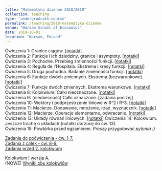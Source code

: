 ```yaml
---
title: "Matematyka dzienne 2018/2019"
collection: teaching
type: "undergraduate course"
permalink: /teaching/2018-matematyka-dzienne
venue: "Warsaw School of Economics"
date: 2018-10-01
location: "Warsaw, Poland"
---
```

Ćwiczenia 1: Granice ciągów. [[notatki]](https://jfranaszek.github.io/mat-dz/dzmat-cw1.html)  
Ćwiczenia 2: Funkcje i ich dziedziny, granice i asymptoty. [[notatki]](https://jfranaszek.github.io/mat-dz/dzmat-cw2.html)  
Ćwiczenia 3: Pochodne. Przebieg zmienności funkcji. [[notatki]](https://jfranaszek.github.io/mat-dz/dzmat-cw3.html)  
Ćwiczenia 4: Reguła de l'Hospitala. Ekstrema i kresy funkcji. [[notatki]](https://jfranaszek.github.io/mat-dz/dzmat-cw4.html)  
Ćwiczenia 5: Druga pochodna. Badanie zmienności funkcji. [[notatki]](https://jfranaszek.github.io/mat-dz/dzmat-cw5.html)  
Ćwiczenia 6: Funkcje dwóch zmiennych. Ekstrema (bezwarunkowe). [[notatki]](https://jfranaszek.github.io/mat-dz/dzmat-cw6.html)  
Ćwiczenia 7: Funkcje dwóch zmiennych. Ekstrema warunkowe. [[notatki]](https://jfranaszek.github.io/mat-dz/dzmat-cw7.html)  
Ćwiczenia 8: Kolokwium. Całki nieoznaczone. [[notatki]](https://jfranaszek.github.io/mat-dz/dzmat-cw8.html)  
Ćwiczenia 9: (nieobecność) Całki oznaczone. [zadania poniżej]  
Ćwiczenia 10: Wektory i podprzestrzenie liniowe w R^2 i R^3. [[notatki]](https://jfranaszek.github.io/mat-dz/dzmat-cw10.html)  
Ćwiczenia 11: Macierze. Dodawanie, mnożenie, rząd, wyznacznik. [[notatki]](/mat-dz/dzmat-cw11.html)  
Ćwiczenia 12: Macierze. Operacje elementarne, odwracanie. [[notatki]](/mat-dz/dzmat-cw12.html)  
Ćwiczenia 13: Układy równań liniowych. [[notatki]](/mat-dz/dzmat-cw13.html)
Ćwiczenia 14: Kolokwium. Jeszcze trochę o układach (notatki dorzucę do ćw. 13).  
Ćwiczenia 15: Powtórka przed egzaminem. *Proszę przygotować pytania :)*


[Zadania do poćwiczenia - ćw. 1-7.](https://jfranaszek.github.io/mat-dz/mat-zadania_kol1.html)  
[Zadania z całek - ćw. 8-9.](https://jfranaszek.github.io/mat-dz/dzmat-cw9.html)  
[Zadania przed 2. kolokwium](https://jfranaszek.github.io/mat-dz/mat-st-zad-kol2.html)    

[Kolokwium I wersja A.](https://jfranaszek.github.io/mat-dz/Kolokwium_mat_dzienna_1_A.pdf)
[](https://jfranaszek.github.io/mat-dz/Kolokwium_mat_dzienna_2B.pdf)  
(NOWE) [Wyniki obu kolokwiów](https://jfranaszek.github.io/mat-dz/punkty_dzienne_190121.pdf)   
